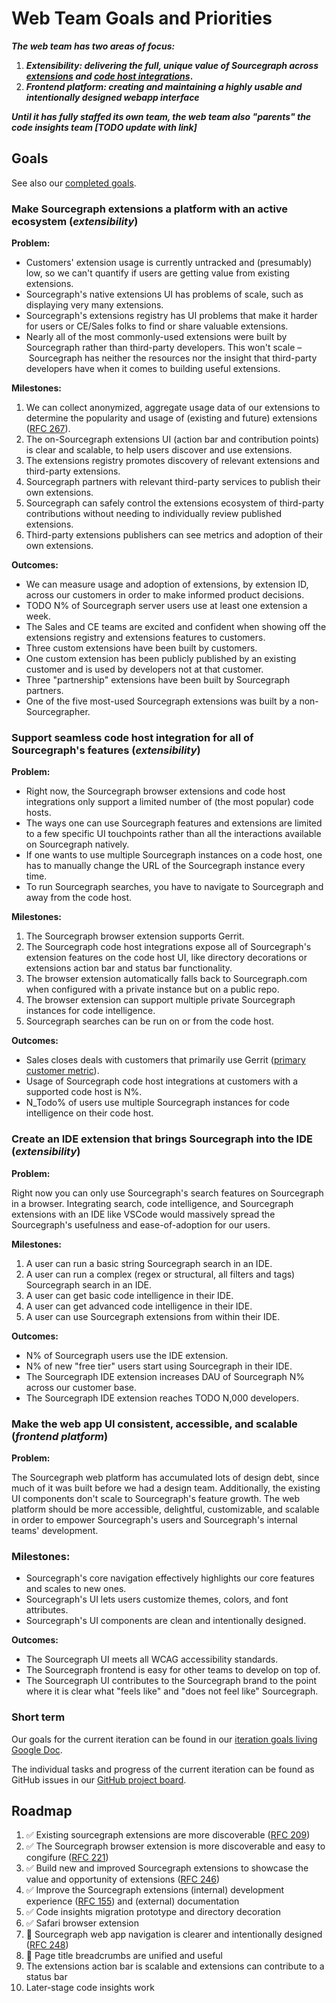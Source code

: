 # Web Team Goals and Priorities 

**_The web team has two areas of focus:_**

  1. **_Extensibility: delivering the full, unique value of Sourcegraph across [extensions](https://docs.sourcegraph.com/extensions) and_ [_code host integrations_](https://docs.sourcegraph.com/dev/background-information/web/code_host_integrations).**
  1. **_Frontend platform: creating and maintaining a highly usable and intentionally designed webapp interface_**

**_Until it has fully staffed its own team, the web team also "parents" the code insights team [TODO update with link]_** 

## Goals

See also our [completed goals](goals_completed.md).

### Make Sourcegraph extensions a platform with an active ecosystem (_extensibility_)

**Problem:** 

- Customers' extension usage is currently untracked and (presumably) low, so we can't quantify if users are getting value from existing extensions. 
- Sourcegraph's native extensions UI has problems of scale, such as displaying very many extensions. 
- Sourcegraph's extensions registry has UI problems that make it harder for users or CE/Sales folks to find or share valuable extensions.
- Nearly all of the most commonly-used extensions were built by Sourcegraph rather than third-party developers. This won't scale – Sourcegraph has neither the resources nor the insight that third-party developers have when it comes to building useful extensions. 

**Milestones:**

1. We can collect anonymized, aggregate usage data of our extensions to determine the popularity and usage of (existing and future) extensions ([RFC 267](https://docs.google.com/document/d/1HKgwTyG-IcRM81xLAmussWV4EdK95uy7GjKFIG8vgU4/edit#heading=h.trqab8y0kufp)). 
1. The on-Sourcegraph extensions UI (action bar and contribution points) is clear and scalable, to help users discover and use extensions. 
1. The extensions registry promotes discovery of relevant extensions and third-party extensions. 
1. Sourcegraph partners with relevant third-party services to publish their own extensions. 
1. Sourcegraph can safely control the extensions ecosystem of third-party contributions without needing to individually review published extensions. 
1. Third-party extensions publishers can see metrics and adoption of their own extensions. 

**Outcomes:**

- We can measure usage and adoption of extensions, by extension ID, across our customers in order to make informed product decisions. 
- TODO N% of Sourcegraph server users use at least one extension a week. 
- The Sales and CE teams are excited and confident when showing off the extensions registry and extensions features to customers. 
- Three custom extensions have been built by customers. 
- One custom extension has been publicly published by an existing customer and is used by developers not at that customer. 
- Three "partnership" extensions have been built by Sourcegraph partners. 
- One of the five most-used Sourcegraph extensions was built by a non-Sourcegrapher. 

### Support seamless code host integration for all of Sourcegraph's features (_extensibility_)

**Problem:** 

- Right now, the Sourcegraph browser extensions and code host integrations only support a limited number of (the most popular) code hosts. 
- The ways one can use Sourcegraph features and extensions are limited to a few specific UI touchpoints rather than all the interactions available on Sourcegraph natively. 
- If one wants to use multiple Sourcegraph instances on a code host, one has to manually change the URL of the Sourcegraph instance every time.
- To run Sourcegraph searches, you have to navigate to Sourcegraph and away from the code host. 

**Milestones:**

1. The Sourcegraph browser extension supports Gerrit. 
1. The Sourcegraph code host integrations expose all of Sourcegraph's extension features on the code host UI, like directory decorations or extensions action bar and status bar functionality. 
1. The browser extension automatically falls back to Sourcegraph.com when configured with a private instance but on a public repo. 
1. The browser extension can support multiple private Sourcegraph instances for code intelligence. 
1. Sourcegraph searches can be run on or from the code host. 

**Outcomes:**

- Sales closes deals with customers that primarily use Gerrit ([primary customer metric](https://github.com/sourcegraph/customer/issues/138)).
- Usage of Sourcegraph code host integrations at customers with a supported code host is N%. 
- N_Todo% of users use multiple Sourcegraph instances for code intelligence on their code host. 

### Create an IDE extension that brings Sourcegraph into the IDE (_extensibility_)

**Problem:** 

Right now you can only use Sourcegraph's search features on Sourcegraph in a browser. Integrating search, code intelligence, and Sourcegraph extensions with an IDE like VSCode would massively spread the Sourcegraph's usefulness and ease-of-adoption for our users. 

**Milestones:**

1. A user can run a basic string Sourcegraph search in an IDE. 
1. A user can run a complex (regex or structural, all filters and tags) Sourcegraph search in an IDE. 
1. A user can get basic code intelligence in their IDE. 
1. A user can get advanced code intelligence in their IDE.
1. A user can use Sourcegraph extensions from within their IDE.

**Outcomes:**

- N% of Sourcegraph users use the IDE extension. 
- N% of new "free tier" users start using Sourcegraph in their IDE. 
- The Sourcegraph IDE extension increases DAU of Sourcegraph N% across our customer base. 
- The Sourcegraph IDE extension reaches TODO N,000 developers. 

### Make the web app UI consistent, accessible, and scalable (_frontend platform_)

**Problem:** 

The Sourcegraph web platform has accumulated lots of design debt, since much of it was built before we had a design team. Additionally, the existing UI components don't scale to Sourcegraph's feature growth. The web platform should be more accessible, delightful, customizable, and scalable in order to empower Sourcegraph's users and Sourcegraph's internal teams' development.

### Milestones: 
- Sourcegraph's core navigation effectively highlights our core features and scales to new ones. 
- Sourcegraph's UI lets users customize themes, colors, and font attributes. 
- Sourcegraph's UI components are clean and intentionally designed.

**Outcomes:**
- The Sourcegraph UI meets all WCAG accessibility standards. 
- The Sourcegraph frontend is easy for other teams to develop on top of. 
- The Sourcegraph UI contributes to the Sourcegraph brand to the point where it is clear what "feels like" and "does not feel like" Sourcegraph. 

### Short term

Our goals for the current iteration can be found in our [iteration goals living Google Doc](https://docs.google.com/document/d/1n9WKjieKmd2YYkNrEsOfdmxRYUrbowLWjq05phLoQ6s/edit).

The individual tasks and progress of the current iteration can be found as GitHub issues in our [GitHub project board](https://github.com/orgs/sourcegraph/projects/45?fullscreen=true).

## Roadmap

1. ✅ Existing sourcegraph extensions are more discoverable ([RFC 209](https://docs.google.com/document/d/1I5BMEGp3QuB81AjSzLCQwq_XJV1sXevlU0lpB4O1pj8/edit#))
1. ✅ The Sourcegraph browser extension is more discoverable and easy to congifure ([RFC 221](https://docs.google.com/document/d/19f4xleYBU1zZZdqMmXlLmFxeR-fwEpOwTOgViOFOnyo/edit))
1. ✅ Build new and improved Sourcegraph extensions to showcase the value and opportunity of extensions ([RFC 246](https://docs.google.com/document/d/1HngEeLNAe7_QzVJr6UPi0Si4ZALqTzb7uonOxUiJP6g/edit))
1. ✅ Improve the Sourcegraph extensions (internal) development experience ([RFC 155](https://docs.google.com/document/d/1ikrUNVe3YVbR-JpegxhjrFdmRkTGzTLcOMkKHnOyjuE/edit)) and (external) documentation
1. ✅ Code insights migration prototype and directory decoration
1. ✅ Safari browser extension
1. 🔄 Sourcegraph web app navigation is clearer and intentionally designed ([RFC 248](https://docs.google.com/document/d/1AEeCuXuYGlu2kU9HfTuh5rMuoL2ASxy-G4LFje_ySFE/edit?usp=drive_web&ouid=110069214620879702746))
1. 🔄 Page title breadcrumbs are unified and useful 
1. The extensions action bar is scalable and extensions can contribute to a status bar
1. Later-stage code insights work 
